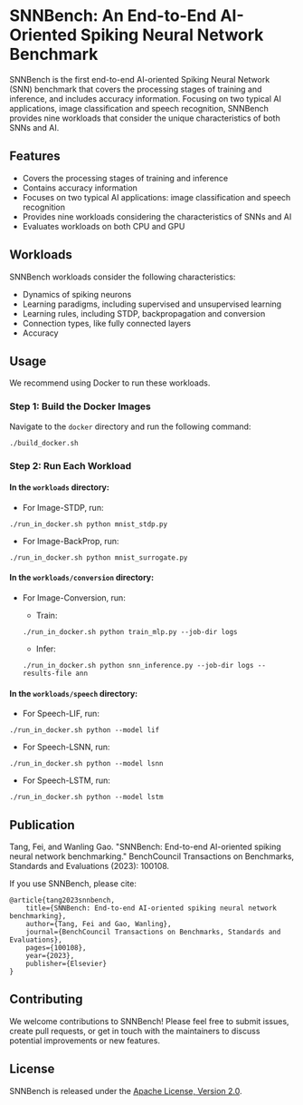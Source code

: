 # SNNBench: An End-to-End AI-Oriented Spiking Neural Network Benchmark

SNNBench is the first end-to-end AI-oriented Spiking Neural Network (SNN) benchmark that covers the processing stages of training and inference, and includes accuracy information. Focusing on two typical AI applications, image classification and speech recognition, SNNBench provides nine workloads that consider the unique characteristics of both SNNs and AI.

## Features

- Covers the processing stages of training and inference
- Contains accuracy information
- Focuses on two typical AI applications: image classification and speech recognition
- Provides nine workloads considering the characteristics of SNNs and AI
- Evaluates workloads on both CPU and GPU

## Workloads

SNNBench workloads consider the following characteristics:

- Dynamics of spiking neurons
- Learning paradigms, including supervised and unsupervised learning
- Learning rules, including STDP, backpropagation and conversion
- Connection types, like fully connected layers
- Accuracy

## Usage

We recommend using Docker to run these workloads.

### Step 1: Build the Docker Images
Navigate to the `docker` directory and run the following command:
```
./build_docker.sh
```

### Step 2: Run Each Workload

#### In the `workloads` directory:
- For Image-STDP, run:
```
./run_in_docker.sh python mnist_stdp.py
```
- For Image-BackProp, run:
```
./run_in_docker.sh python mnist_surrogate.py
```

#### In the `workloads/conversion` directory:
- For Image-Conversion, run:

  - Train:
  ```
  ./run_in_docker.sh python train_mlp.py --job-dir logs
  ```
  - Infer:
  ```
  ./run_in_docker.sh python snn_inference.py --job-dir logs --results-file ann
  ```

#### In the `workloads/speech` directory:

- For Speech-LIF, run:
```
./run_in_docker.sh python --model lif
```
- For Speech-LSNN, run:
```
./run_in_docker.sh python --model lsnn
```
- For Speech-LSTM, run:
```
./run_in_docker.sh python --model lstm
```

## Publication

Tang, Fei, and Wanling Gao. "SNNBench: End-to-end AI-oriented spiking neural network benchmarking." BenchCouncil Transactions on Benchmarks, Standards and Evaluations (2023): 100108.

If you use SNNBench, please cite:

```
@article{tang2023snnbench,
    title={SNNBench: End-to-end AI-oriented spiking neural network benchmarking},
    author={Tang, Fei and Gao, Wanling},
    journal={BenchCouncil Transactions on Benchmarks, Standards and Evaluations},
    pages={100108},
    year={2023},
    publisher={Elsevier}
}
```

## Contributing

We welcome contributions to SNNBench! Please feel free to submit issues, create pull requests, or get in touch with the maintainers to discuss potential improvements or new features.

## License

SNNBench is released under the [Apache License, Version 2.0](https://www.apache.org/licenses/LICENSE-2.0).